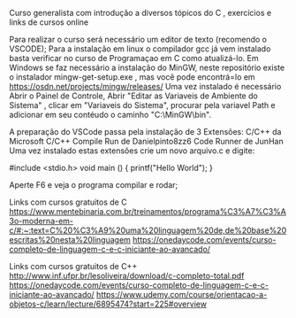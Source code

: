 Curso generalista com introdução a diversos tópicos do C , exercícios e links de cursos online

Para realizar o curso será necessário um editor de texto (recomendo o VSCODE);
Para a instalação em linux o compilador gcc já vem instalado basta verificar no curso de Programaçao em C como atualizá-lo.
Em Windows se faz necessário a instalação do MinGW, neste repositório existe o instalador mingw-get-setup.exe , mas você pode encontrá=lo em https://osdn.net/projects/mingw/releases/
Uma vez instalado é necessário Abrir o Painel de Controle, Abrir "Editar as Variaveis de Ambiente do Sistema" , clicar em "Variaveis do Sistema", procurar pela variavel Path e adicionar em seu contéudo o caminho "C:\MinGW\bin".

A preparação do VSCode passa pela instalação de 3 Extensões:
C/C++ da Microsoft
C/C++ Compile Run de Danielpinto8zz6
Code Runner de JunHan
Uma vez instalado estas extensões crie um novo arquivo.c e digite:

#include <stdio.h>
void main ()
{
    printf("Hello World");
}

Aperte F6 e veja o programa compilar e rodar;

Links com cursos gratuitos de C
https://www.mentebinaria.com.br/treinamentos/programa%C3%A7%C3%A3o-moderna-em-c/#:~:text=C%20%C3%A9%20uma%20linguagem%20de,de%20base%20escritas%20nesta%20linguagem
https://onedaycode.com/events/curso-completo-de-linguagem-c-e-c-iniciante-ao-avancado/

Links com cursos gratuitos de C++
http://www.inf.ufpr.br/lesoliveira/download/c-completo-total.pdf
https://onedaycode.com/events/curso-completo-de-linguagem-c-e-c-iniciante-ao-avancado/
https://www.udemy.com/course/orientacao-a-objetos-c/learn/lecture/6895474?start=225#overview

